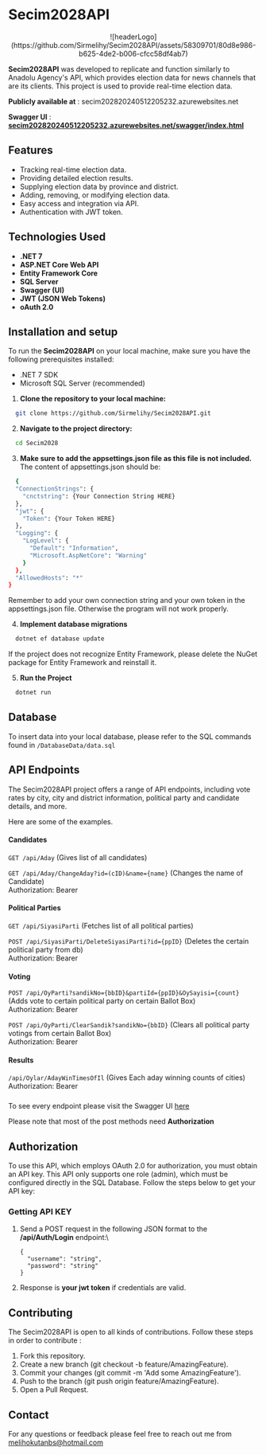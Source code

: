 
# Secim2028API

<div align="center" style="text-align: center" >
   ![headerLogo](https://github.com/Sirmelihy/Secim2028API/assets/58309701/80d8e986-b625-4de2-b006-cfcc58df4ab7)
</div>

**Secim2028API** was developed to replicate and function similarly to Anadolu Agency's API, which provides election data for news channels that are its clients. This project is used to provide real-time election data.

**Publicly available at** : secim202820240512205232.azurewebsites.net

**Swagger UI** : **[secim202820240512205232.azurewebsites.net/swagger/index.html](secim202820240512205232.azurewebsites.net/swagger/index.html)**


## Features

- Tracking real-time election data.
- Providing detailed election results.
- Supplying election data by province and district.
- Adding, removing, or modifying election data.
- Easy access and integration via API.
- Authentication with JWT token.

  
## Technologies Used

- **.NET 7**
- **ASP.NET Core Web API**
- **Entity Framework Core**
- **SQL Server**
- **Swagger (UI)**
- **JWT (JSON Web Tokens)**
- **oAuth 2.0**



  
## Installation and setup 

To run the **Secim2028API** on your local machine, make sure you have the following prerequisites installed:

- .NET 7 SDK
- Microsoft SQL Server (recommended)

1. **Clone the repository to your local machine:**

```bash 
  git clone https://github.com/Sirmelihy/Secim2028API.git
```

2. **Navigate to the project directory:**
```bash 
  cd Secim2028
```

3. **Make sure to add the appsettings.json file as this file is not included.**
The content of appsettings.json should be:

```bash 
  {
  "ConnectionStrings": {
    "cnctstring": {Your Connection String HERE}
  },
  "jwt": {
    "Token": {Your Token HERE}
  },
  "Logging": {
    "LogLevel": {
      "Default": "Information",
      "Microsoft.AspNetCore": "Warning"
    }
  },
  "AllowedHosts": "*"
}
```

Remember to add your own connection string and your own token in the appsettings.json file. Otherwise the program will not work properly.

4. **Implement database migrations**

```bash 
  dotnet ef database update
```

If the project does not recognize Entity Framework, please delete the NuGet package for Entity Framework and reinstall it.

5. **Run the Project**

```bash 
  dotnet run
```



    
## Database

To insert data into your local database, please refer to the SQL commands found in 
`/DatabaseData/data.sql`
## API Endpoints

The Secim2028API project offers a range of API endpoints, including vote rates by city, city and district information, political party and candidate details, and more.

Here are some of the examples.

#### Candidates

`GET /api/Aday` (Gives list of all candidates) 

`GET /api/Aday/ChangeAday?id=(cID)&name={name}` (Changes the name of Candidate)\
Authorization: Bearer <Your-jwt-Token>

#### Political Parties

`GET /api/SiyasiParti` (Fetches list of all political parties)

`POST /api/SiyasiParti/DeleteSiyasiParti?id={ppID}` (Deletes the certain political party from db)\
Authorization: Bearer <Your-jwt-Token>

#### Voting

`POST /api/OyParti?sandikNo={bbID}&partiId={ppID}&OySayisi={count}` (Adds vote to certain political party on certain Ballot Box)\
Authorization: Bearer <Your-jwt-Token>

`POST /api/OyParti/ClearSandik?sandikNo={bbID}` (Clears all political party votings from certain Ballot Box)\
Authorization: Bearer <Your-jwt-Token>



#### Results

`/api/Oylar/AdayWinTimesOfIl` (Gives Each aday winning counts of cities)\
Authorization: Bearer <Your-jwt-Token>



### 

To see every endpoint please visit the Swagger UI [here](secim202820240512205232.azurewebsites.net/swagger/index.html)



Please note that most of the post methods need **Authorization**

  
## Authorization

To use this API, which employs OAuth 2.0 for authorization, you must obtain an API key. This API only supports one role (admin), which must be configured directly in the SQL Database. Follow the steps below to get your API key:


### Getting API KEY

1. Send a POST request in the following JSON format to the **/api/Auth/Login** endpoint:\
    ```
    {
      "username": "string",
      "password": "string"
    }
    ```

2. Response is **your jwt token** if credentials are valid.
## Contributing

The Secim2028API is open to all kinds of contributions. Follow these steps in order to contribute : 

1. Fork this repository.
2. Create a new branch (git checkout -b feature/AmazingFeature).
3. Commit your changes (git commit -m 'Add some AmazingFeature').
4. Push to the branch (git push origin feature/AmazingFeature).
5. Open a Pull Request.


## Contact

For any questions or feedback please feel free to reach out me from melihokutanbs@hotmail.com


